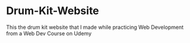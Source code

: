 # Drum-Kit-Website
This the drum kit website that I made while practicing Web Development from a Web Dev Course on Udemy 
